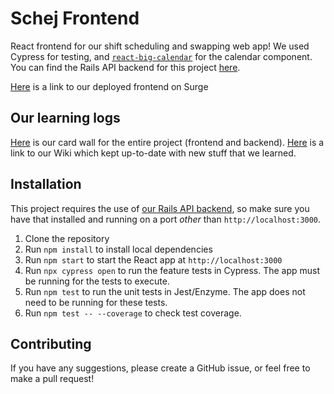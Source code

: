Schej Frontend
==============

React frontend for our shift scheduling and swapping web app! We used Cypress for testing, and [`react-big-calendar`](https://github.com/intljusticemission/react-big-calendar) for the calendar component. You can find the Rails API backend for this project [here](https://github.com/chloeverity/SchejBackend).

[Here](http://schej-frontend.surge.sh/) is a link to our deployed frontend on Surge

## Our learning logs
[Here](https://waffle.io/jebax/SchejFrontend) is our card wall for the entire project (frontend and backend).
[Here](https://github.com/jebax/SchejFrontend/wiki) is a link to our Wiki which kept up-to-date with new stuff that we learned.

## Installation

This project requires the use of [our Rails API backend](https://github.com/chloeverity/SchejBackend), so make sure you have that installed and running on a port *other* than `http://localhost:3000`.

1) Clone the repository
2) Run `npm install` to install local dependencies
3) Run `npm start` to start the React app at `http://localhost:3000`
4) Run `npx cypress open` to run the feature tests in Cypress. The app must be running for the tests to execute.
5) Run `npm test` to run the unit tests in Jest/Enzyme. The app does not need to be running for these tests.
6) Run `npm test -- --coverage` to check test coverage. 

## Contributing

If you have any suggestions, please create a GitHub issue, or feel free to make a pull request!


